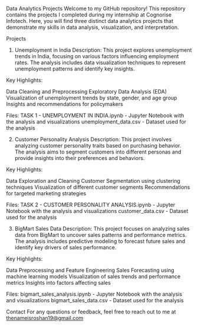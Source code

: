 Data Analytics Projects
Welcome to my GitHub repository! This repository contains the projects I completed during my internship at Cognorise Infotech. Here, you will find three distinct data analytics projects that demonstrate my skills in data analysis, visualization, and interpretation.

Projects
1. Unemployment in India
Description: This project explores unemployment trends in India, focusing on various factors influencing employment rates. The analysis includes data visualization techniques to represent unemployment patterns and identify key insights.

Key Highlights:

Data Cleaning and Preprocessing
Exploratory Data Analysis (EDA)
Visualization of unemployment trends by state, gender, and age group
Insights and recommendations for policymakers

Files:
TASK 1 - UNEMPLOYMENT IN INDIA.ipynb - Jupyter Notebook with the analysis and visualizations
unemployment_data.csv - Dataset used for the analysis

2. Customer Personality Analysis
Description: This project involves analyzing customer personality traits based on purchasing behavior. The analysis aims to segment customers into different personas and provide insights into their preferences and behaviors.

Key Highlights:

Data Exploration and Cleaning
Customer Segmentation using clustering techniques
Visualization of different customer segments
Recommendations for targeted marketing strategies

Files:
TASK 2 - CUSTOMER PERSONALITY ANALYSIS.ipynb - Jupyter Notebook with the analysis and visualizations
customer_data.csv - Dataset used for the analysis

3. BigMart Sales Data
Description: This project focuses on analyzing sales data from BigMart to uncover sales patterns and performance metrics. The analysis includes predictive modeling to forecast future sales and identify key drivers of sales performance.

Key Highlights:

Data Preprocessing and Feature Engineering
Sales Forecasting using machine learning models
Visualization of sales trends and performance metrics
Insights into factors affecting sales

Files:
bigmart_sales_analysis.ipynb - Jupyter Notebook with the analysis and visualizations
bigmart_sales_data.csv - Dataset used for the analysis

Contact
For any questions or feedback, feel free to reach out to me at thenameisroshan19@gmail.com
